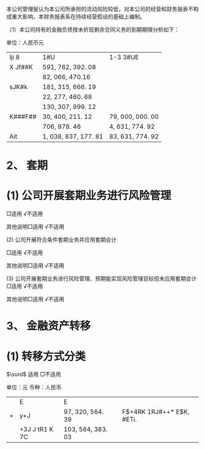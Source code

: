 本公司管理层认为本公司所承担的流动风险较低，对本公司的经营和财务报表不构成重大影响，本财务报表系在持续经营假设的基础上编制。

（1）本公司持有的金融负债按未折现剩余合同义务的到期期限分析如下：

单位：人民币元  

<table><tr><td>Iji 8</td><td>1#U</td><td>1-3 3#UE</td></tr><tr><td>X Jf##K</td><td>591, 762, 392. 08</td><td></td></tr><tr><td></td><td>82, 066, 470.16</td><td></td></tr><tr><td>sJK#k</td><td>181, 315, 666. 19</td><td></td></tr><tr><td></td><td>22, 277, 460. 68</td><td></td></tr><tr><td></td><td>130, 307, 999. 12</td><td></td></tr><tr><td>K###F##</td><td>30, 400, 211. 12</td><td>79, 000, 000. 00</td></tr><tr><td></td><td>706, 978. 46</td><td>4, 631, 774. 92</td></tr><tr><td>Ait</td><td>1, 038, 837, 177. 81</td><td>83, 631, 774. 92</td></tr></table>

# 2、 套期

# (1) 公司开展套期业务进行风险管理

□适用 √不适用

其他说明□适用 √不适用

(2) 公司开展符合条件套期业务并应用套期会计

□适用 √不适用

其他说明□适用 √不适用

(3) 公司开展套期业务进行风险管理、预期能实现风险管理目标但未应用套期会计□适用 √不适用

其他说明□适用 √不适用

# 3、 金融资产转移

# (1) 转移方式分类

$\surd$ 适用 □不适用

单位：元 币种：人民币  

<table><tr><td></td><td>E</td><td>E</td><td></td><td></td></tr><tr><td>+</td><td>y+J</td><td>97, 320, 564. 39</td><td></td><td>F$+4RK 1RJ#++* E$K, #ETi.</td></tr><tr><td></td><td>+3J J tR1 K 7C</td><td>103, 584, 383. 03</td><td></td><td></td></tr></table>